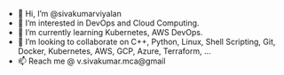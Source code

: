 - 👋 Hi, I’m @sivakumarviyalan
- 👀 I’m interested in DevOps and Cloud Computing.
- 🌱 I’m currently learning Kubernetes, AWS DevOps.
- 💞️ I’m looking to collaborate on C++, Python, Linux, Shell Scripting, Git, Docker, Kubernetes, AWS, GCP, Azure, Terraform, ...
- 📫 Reach me @ v.sivakumar.mca@gmail

<!---
sivakumarviyalan/sivakumarviyalan is a ✨ special ✨ repository because its `README.md` (this file) appears on your GitHub profile.
You can click the Preview link to take a look at your changes.
--->
